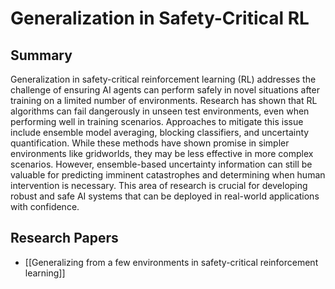 # Generalization in Safety-Critical RL

## Summary
 Generalization in safety-critical reinforcement learning (RL) addresses the challenge of ensuring AI agents can perform safely in novel situations after training on a limited number of environments. Research has shown that RL algorithms can fail dangerously in unseen test environments, even when performing well in training scenarios. Approaches to mitigate this issue include ensemble model averaging, blocking classifiers, and uncertainty quantification. While these methods have shown promise in simpler environments like gridworlds, they may be less effective in more complex scenarios. However, ensemble-based uncertainty information can still be valuable for predicting imminent catastrophes and determining when human intervention is necessary. This area of research is crucial for developing robust and safe AI systems that can be deployed in real-world applications with confidence.
## Research Papers

- [[Generalizing from a few environments in safety-critical reinforcement learning]]
